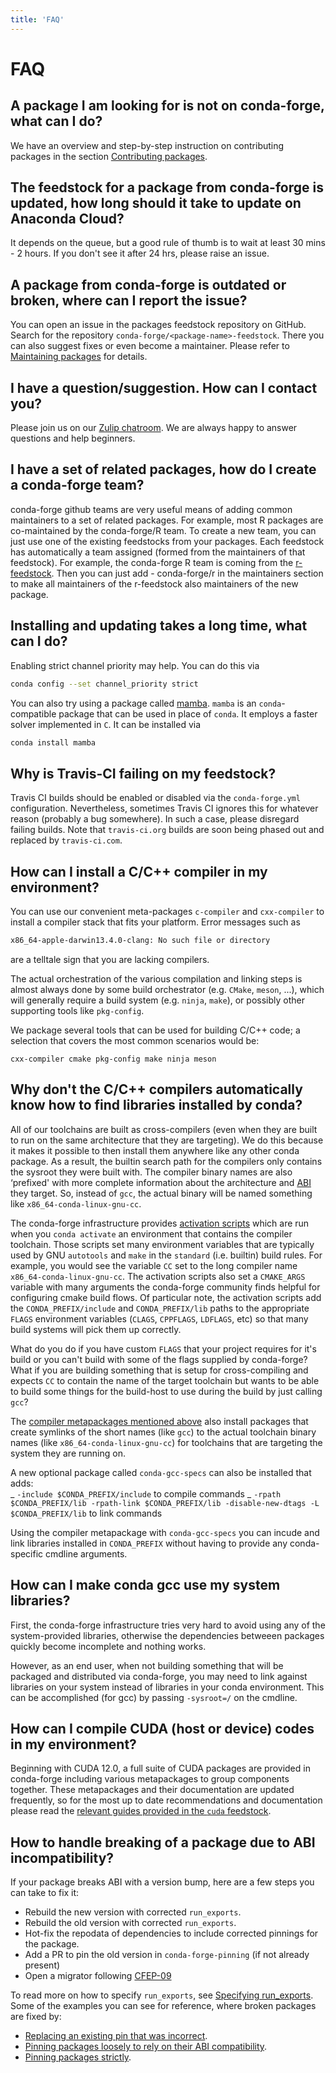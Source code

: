 ```yaml
---
title: 'FAQ'
---
```


<a id="faq"></a>

# FAQ

<a id="faq-pkg-not-available"></a>

<a id="a-package-i-am-looking-for-is-not-on-conda-forge-what-can-i-do"></a>

## A package I am looking for is not on conda-forge, what can I do?

We have an overview and step-by-step instruction on contributing packages in the section [Contributing packages](../maintainer/adding_pkgs.md#dev-contribute-pkgs).

<a id="faq-pkg-update"></a>

<a id="the-feedstock-for-a-package-from-conda-forge-is-updated-how-long-should-it-take-to-update-on-anaconda-cloud"></a>

## The feedstock for a package from conda-forge is updated, how long should it take to update on Anaconda Cloud?

It depends on the queue, but a good rule of thumb is to wait at least 30 mins - 2 hours. If you don't see it after 24 hrs, please raise an issue.

<a id="faq-report-issue"></a>

<a id="a-package-from-conda-forge-is-outdated-or-broken-where-can-i-report-the-issue"></a>

## A package from conda-forge is outdated or broken, where can I report the issue?

You can open an issue in the packages feedstock repository on GitHub. Search for the repository `conda-forge/<package-name>-feedstock`. There you can also suggest fixes or even become a maintainer. Please refer to [Maintaining packages](../maintainer/updating_pkgs.md#maintaining-pkgs) for details.

<a id="faq-contact"></a>

<a id="i-have-a-question-suggestion-how-can-i-contact-you"></a>

## I have a question/suggestion. How can I contact you?

Please join us on our [Zulip chatroom](https://conda-forge.zulipchat.com/). We are always happy to answer questions and help beginners.

<a id="faq-teams"></a>

<a id="i-have-a-set-of-related-packages-how-do-i-create-a-conda-forge-team"></a>

## I have a set of related packages, how do I create a conda-forge team?

conda-forge github teams are very useful means of adding common maintainers to a set of related packages. For example, most R packages are co-maintained by the conda-forge/R team.
To create a new team, you can just use one of the existing feedstocks from your packages. Each feedstock has automatically a team assigned (formed from the maintainers of that feedstock).
For example, the conda-forge R team is coming from the [r-feedstock](https://github.com/conda-forge/r-feedstock). Then you can just add - conda-forge/r in the maintainers section to
make all maintainers of the r-feedstock also maintainers of the new package.

<a id="faq-solver-speed"></a>

<a id="installing-and-updating-takes-a-long-time-what-can-i-do"></a>

## Installing and updating takes a long time, what can I do?

Enabling strict channel priority may help. You can do this via

```bash
conda config --set channel_priority strict
```

You can also try using a package called [mamba](https://github.com/mamba-org/mamba).
`mamba` is an `conda`-compatible package that can be used in place of `conda`. It
employs a faster solver implemented in `C`. It can be installed via

```bash
conda install mamba
```

<a id="faq-travis-ci"></a>

<a id="why-is-travis-ci-failing-on-my-feedstock"></a>

## Why is Travis-CI failing on my feedstock?

Travis CI builds should be enabled or disabled via the `conda-forge.yml` configuration.
Nevertheless, sometimes Travis CI ignores this for whatever reason (probably a bug somewhere).
In such a case, please disregard failing builds.
Note that `travis-ci.org` builds are soon being phased out and replaced by `travis-ci.com`.

<a id="faq-compiler-metapkg"></a>

<a id="how-can-i-install-a-c-c-compiler-in-my-environment"></a>

## How can I install a C/C++ compiler in my environment?

You can use our convenient meta-packages `c-compiler` and `cxx-compiler` to install a compiler stack that fits your platform. Error messages such as

```default
x86_64-apple-darwin13.4.0-clang: No such file or directory
```

are a telltale sign that you are lacking compilers.

The actual orchestration of the various compilation and linking steps is almost always done
by some build orchestrator (e.g. `CMake`, `meson`, ...), which will generally require a
build system (e.g. `ninja`, `make`), or possibly other supporting tools like `pkg-config`.

We package several tools that can be used for building C/C++ code; a selection that covers
the most common scenarios would be:

```
cxx-compiler cmake pkg-config make ninja meson
```

<a id="faq-compiler-required-options"></a>

<a id="why-don-t-the-c-c-compilers-automatically-know-how-to-find-libraries-installed-by-conda"></a>

## Why don't the C/C++ compilers automatically know how to find libraries installed by conda?

All of our toolchains are built as cross-compilers (even when they are built to run on the same
architecture that they are targeting). We do this because it makes it possible to then install
them anywhere like any other conda package. As a result, the builtin search path for the
compilers only contains the sysroot they were built with. The compiler binary names are also
‘prefixed' with more complete information about the architecture and [ABI](../glossary.md#abi) they target. So, instead
of `gcc`, the actual binary will be named something like `x86_64-conda-linux-gnu-cc`.

The conda-forge infrastructure provides [activation scripts](../maintainer/adding_pkgs.md#activate-scripts) which are run when
you `conda activate` an environment that contains the compiler toolchain. Those scripts set
many environment variables that are typically used by GNU `autotools` and `make` in the
`standard` (i.e. builtin) build rules. For example, you would see the variable `CC` set to
the long compiler name `x86_64-conda-linux-gnu-cc`. The activation scripts also set a
`CMAKE_ARGS` variable with many arguments the conda-forge community finds helpful for
configuring cmake build flows. Of particular note, the activation scripts add the
`CONDA_PREFIX/include` and `CONDA_PREFIX/lib` paths to the appropriate `FLAGS` environment
variables (`CLAGS`, `CPPFLAGS`, `LDFLAGS`, etc) so that many build systems will pick them up correctly.

What do you do if you have custom `FLAGS` that your project requires for it's build or you can't
build with some of the flags supplied by conda-forge? What if you are building something that
is setup for cross-compiling and expects `CC` to contain the name of the target toolchain but
wants to be able to build some things for the build-host to use during the build by just calling
`gcc`?

The [compiler metapackages mentioned above](#faq-compiler-metapkg) also install packages that
create symlinks of the short names (like `gcc`) to the actual toolchain binary names (like
`x86_64-conda-linux-gnu-cc`) for toolchains that are targeting the system they are running on.

A new optional package called `conda-gcc-specs` can also be installed that adds:
<br />_ `-include $CONDA_PREFIX/include` to compile commands
_ `-rpath $CONDA_PREFIX/lib -rpath-link $CONDA_PREFIX/lib -disable-new-dtags -L $CONDA_PREFIX/lib` to link
commands

Using the compiler metapackage with `conda-gcc-specs` you can incude and link libraries installed
in `CONDA_PREFIX` without having to provide any conda-specific cmdline arguments.

<a id="faq-compiler-use-system-libs"></a>

<a id="how-can-i-make-conda-gcc-use-my-system-libraries"></a>

## How can I make conda gcc use my system libraries?

First, the conda-forge infrastructure tries very hard to avoid using any of the system-provided
libraries, otherwise the dependencies betweeen packages quickly become incomplete and nothing works.

However, as an end user, when not building something that will be packaged and distributed via
conda-forge, you may need to link against libraries on your system instead of libraries in your
conda environment. This can be accomplished (for gcc) by passing `-sysroot=/` on the cmdline.

<a id="faq-cuda-compiler-header"></a>

<a id="how-can-i-compile-cuda-host-or-device-codes-in-my-environment"></a>

## How can I compile CUDA (host or device) codes in my environment?

Beginning with CUDA 12.0, a full suite of CUDA packages are provided in conda-forge including various metapackages to group components together.
These metapackages and their documentation are updated frequently, so for the most up to date recommendations and documentation please read the [relevant guides provided in the `cuda` feedstock](https://github.com/conda-forge/cuda-feedstock/blob/main/recipe/README.md).

<a id="faq-abi-incompatibility"></a>

<a id="how-to-handle-breaking-of-a-package-due-to-abi-incompatibility"></a>

## How to handle breaking of a package due to ABI incompatibility?

If your package breaks ABI with a version bump, here are a few steps you can take to fix it:

- Rebuild the new version with corrected `run_exports`.
- Rebuild the old version with corrected `run_exports`.
- Hot-fix the repodata of dependencies to include corrected pinnings for the package.
- Add a PR to pin the old version in `conda-forge-pinning` (if not already present)
- Open a migrator following [CFEP-09](https://github.com/conda-forge/cfep/blob/main/cfep-09.md)

To read more on how to specify `run_exports`, see [Specifying run_exports](../maintainer/pinning_deps.md#run-exports).
Some of the examples you can see for reference, where broken packages are fixed by:

- [Replacing an existing pin that was incorrect](https://github.com/conda-forge/conda-forge-repodata-patches-feedstock/pull/217).
- [Pinning packages loosely to rely on their ABI compatibility](https://github.com/conda-forge/conda-forge-repodata-patches-feedstock/pull/132).
- [Pinning packages strictly](https://github.com/conda-forge/conda-forge-repodata-patches-feedstock/pull/154).
